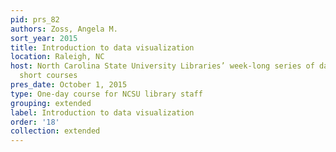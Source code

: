 ```yaml
---
pid: prs_82
authors: Zoss, Angela M.
sort_year: 2015
title: Introduction to data visualization
location: Raleigh, NC
host: North Carolina State University Libraries’ week-long series of data science
  short courses
pres_date: October 1, 2015
type: One-day course for NCSU library staff
grouping: extended
label: Introduction to data visualization
order: '18'
collection: extended
---
```

